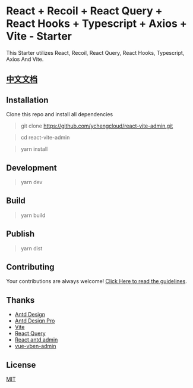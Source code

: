 # React + Recoil + React Query + React Hooks + Typescript + Axios + Vite - Starter

This Starter utilizes React, Recoil, React Query, React Hooks, Typescript, Axios And Vite.

## [中文文档](./README_ZH.md)

## Installation

Clone this repo and install all dependencies

> git clone https://github.com/ychengcloud/react-vite-admin.git

> cd react-vite-admin

> yarn install

## Development

> yarn dev

## Build

> yarn build

## Publish

> yarn dist

## Contributing

Your contributions are always welcome! [Click Here to read the guidelines](./contributing.md).

## Thanks

- [Antd Design](https://ant.design)
- [Antd Design Pro](https://pro.ant.design/)
- [Vite](https://vitejs.dev/)
- [React Query](https://react-query.tanstack.com/)
- [React antd admin](https://github.com/WinmezzZ/react-antd-admin.git)
- [vue-vben-admin](https://github.com/anncwb/vue-vben-admin)

## License

[MIT](./LICENSE)